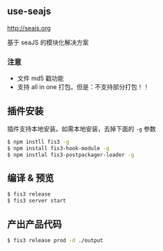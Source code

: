 ## use-seajs

http://seajs.org

基于 seaJS 的模块化解决方案

### 注意

- 文件 md5 戳功能
- 支持 all in one 打包。但是：不支持部分打包！！

## 插件安装

插件支持本地安装。如需本地安装，去掉下面的 `-g` 参数

```bash
$ npm instll fis3 -g
$ npm install fis3-hook-module -g
$ npm instlal fis3-postpackager-loader -g
```

## 编译 & 预览

```bash
$ fis3 release
$ fis3 server start
```

## 产出产品代码

```bash
$ fis3 release prod -d ./output
```
